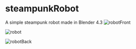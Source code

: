 # steampunkRobot
A simple steampunk robot made in Blender 4.3
![robotFront](https://github.com/user-attachments/assets/d414bb84-6bc3-4456-930b-0c93617eb371)

![robot](https://github.com/user-attachments/assets/652346cf-4f26-40cb-8b9b-58746e38f235)

![robotBack](https://github.com/user-attachments/assets/1c5e4d3f-b222-42d8-b966-5efb465a8cbb)
